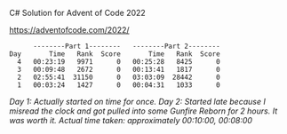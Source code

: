 
C# Solution for Advent of Code 2022

https://adventofcode.com/2022/

```
      --------Part 1--------   --------Part 2--------
Day       Time   Rank  Score       Time   Rank  Score
  4   00:23:19   9971      0   00:25:28   8425      0
  3   00:09:48   2672      0   00:13:41   1817      0
  2   02:55:41  31150      0   03:03:09  28442      0
  1   00:03:24   1427      0   00:04:31   1033      0
```

*Day 1: Actually started on time for once.*
*Day 2: Started late because I misread the clock and got pulled into some Gunfire Reborn for 2 hours. It was worth it. Actual time taken: approximately 00:10:00, 00:08:00*